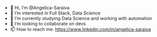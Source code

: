 - 👋 Hi, I’m @Angelica-Saraiva
- 👀 I’m interested in Full Stack, Data Science
- 🌱 I’m currently studying Data Science and working with automation
- 💞️ I’m looking to collaborate on devs
- 📫 How to reach me: https://www.linkedin.com/in/angelica-saraiva

<!---
Angelica-Saraiva/Angelica-Saraiva is a ✨ special ✨ repository because its `README.md` (this file) appears on your GitHub profile.
You can click the Preview link to take a look at your changes.
--->
